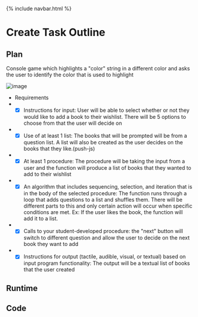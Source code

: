 {% include navbar.html %}

# Create Task Outline

## Plan
Console game which highlights a "color" string in a different color and asks the user to identify the color that is used to highlight

![image](https://user-images.githubusercontent.com/44128572/158149743-cac87140-6d79-4caf-a498-3e94fc00d6c9.png)

- Requirements
- - [x] Instructions for input: User will be able to select whether or not they would like to add a book to their wishlist. There will be 5 options to choose from that the user will decide on
- - [x] Use of at least 1 list: The books that will be prompted will be from a question list. A list will also be created as the user decides on the books that they like.(push-js)
- - [x] At least 1 procedure: The procedure will be taking the input from a user and the function will produce a list of books that they wanted to add to their wishlist
- - [x] An algorithm that includes sequencing, selection, and iteration that is in the body of the selected procedure: The function runs through a loop that adds questions to a list and shuffles them. There will be different parts to this and only certain action will occur when  specific conditions are met. Ex: If the user likes the book, the function will add it to a list.
- - [x] Calls to your student-developed procedure: the "next" button will switch to different question and allow the user to decide on the next book they want to add
- - [x] Instructions for output (tactile, audible, visual, or textual) based on input program functionality: The output will be a textual list of books that the user created

## Runtime

## Code

